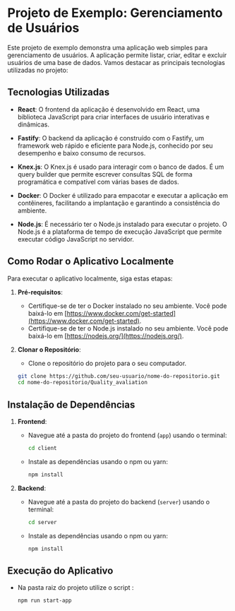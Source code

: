 # Projeto de Exemplo: Gerenciamento de Usuários

Este projeto de exemplo demonstra uma aplicação web simples para gerenciamento de usuários. A aplicação permite listar, criar, editar e excluir usuários de uma base de dados. Vamos destacar as principais tecnologias utilizadas no projeto:

## Tecnologias Utilizadas

- **React**: O frontend da aplicação é desenvolvido em React, uma biblioteca JavaScript para criar interfaces de usuário interativas e dinâmicas.

- **Fastify**: O backend da aplicação é construído com o Fastify, um framework web rápido e eficiente para Node.js, conhecido por seu desempenho e baixo consumo de recursos.

- **Knex.js**: O Knex.js é usado para interagir com o banco de dados. É um query builder que permite escrever consultas SQL de forma programática e compatível com várias bases de dados.

- **Docker**: O Docker é utilizado para empacotar e executar a aplicação em contêineres, facilitando a implantação e garantindo a consistência do ambiente.

- **Node.js**: É necessário ter o Node.js instalado para executar o projeto. O Node.js é a plataforma de tempo de execução JavaScript que permite executar código JavaScript no servidor.

## Como Rodar o Aplicativo Localmente

Para executar o aplicativo localmente, siga estas etapas:

1. **Pré-requisitos**:
   - Certifique-se de ter o Docker instalado no seu ambiente. Você pode baixá-lo em [https://www.docker.com/get-started](https://www.docker.com/get-started).
   - Certifique-se de ter o Node.js instalado no seu ambiente. Você pode baixá-lo em [https://nodejs.org/](https://nodejs.org/).

2. **Clonar o Repositório**:
   - Clone o repositório do projeto para o seu computador.

   ```bash
   git clone https://github.com/seu-usuario/nome-do-repositorio.git
   cd nome-do-repositorio/Quality_avaliation

## Instalação de Dependências

1. **Frontend**:
   - Navegue até a pasta do projeto do frontend (`app`) usando o terminal:
     ```bash
     cd client
     ```
   - Instale as dependências usando o npm ou yarn:
     ```bash
     npm install
     ```

2. **Backend**:
   - Navegue até a pasta do projeto do backend (`server`) usando o terminal:
     ```bash
     cd server
     ```
   - Instale as dependências usando o npm ou yarn:
     ```bash
     npm install
     ```

## Execução do Aplicativo

- Na pasta raiz do projeto utilize o script :
  ```bash
  npm run start-app